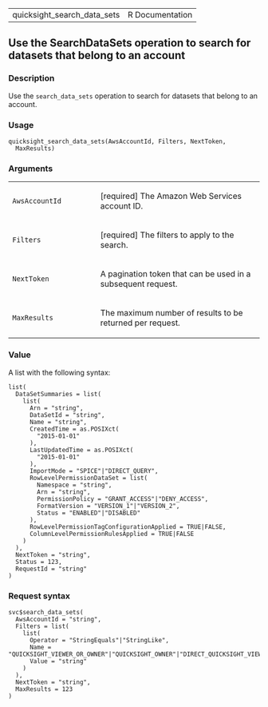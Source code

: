 <table style="width: 100%;">
<tbody>
<tr class="odd">
<td>quicksight_search_data_sets</td>
<td style="text-align: right;">R Documentation</td>
</tr>
</tbody>
</table>

## Use the SearchDataSets operation to search for datasets that belong to an account

### Description

Use the `search_data_sets` operation to search for datasets that belong
to an account.

### Usage

    quicksight_search_data_sets(AwsAccountId, Filters, NextToken,
      MaxResults)

### Arguments

<table>
<colgroup>
<col style="width: 35%" />
<col style="width: 65%" />
</colgroup>
<tbody>
<tr class="odd">
<td><code
id="quicksight_search_data_sets_:_AwsAccountId">AwsAccountId</code></td>
<td><p>[required] The Amazon Web Services account ID.</p></td>
</tr>
<tr class="even">
<td><code id="quicksight_search_data_sets_:_Filters">Filters</code></td>
<td><p>[required] The filters to apply to the search.</p></td>
</tr>
<tr class="odd">
<td><code
id="quicksight_search_data_sets_:_NextToken">NextToken</code></td>
<td><p>A pagination token that can be used in a subsequent
request.</p></td>
</tr>
<tr class="even">
<td><code
id="quicksight_search_data_sets_:_MaxResults">MaxResults</code></td>
<td><p>The maximum number of results to be returned per
request.</p></td>
</tr>
</tbody>
</table>

### Value

A list with the following syntax:

    list(
      DataSetSummaries = list(
        list(
          Arn = "string",
          DataSetId = "string",
          Name = "string",
          CreatedTime = as.POSIXct(
            "2015-01-01"
          ),
          LastUpdatedTime = as.POSIXct(
            "2015-01-01"
          ),
          ImportMode = "SPICE"|"DIRECT_QUERY",
          RowLevelPermissionDataSet = list(
            Namespace = "string",
            Arn = "string",
            PermissionPolicy = "GRANT_ACCESS"|"DENY_ACCESS",
            FormatVersion = "VERSION_1"|"VERSION_2",
            Status = "ENABLED"|"DISABLED"
          ),
          RowLevelPermissionTagConfigurationApplied = TRUE|FALSE,
          ColumnLevelPermissionRulesApplied = TRUE|FALSE
        )
      ),
      NextToken = "string",
      Status = 123,
      RequestId = "string"
    )

### Request syntax

    svc$search_data_sets(
      AwsAccountId = "string",
      Filters = list(
        list(
          Operator = "StringEquals"|"StringLike",
          Name = "QUICKSIGHT_VIEWER_OR_OWNER"|"QUICKSIGHT_OWNER"|"DIRECT_QUICKSIGHT_VIEWER_OR_OWNER"|"DIRECT_QUICKSIGHT_OWNER"|"DIRECT_QUICKSIGHT_SOLE_OWNER"|"DATASET_NAME",
          Value = "string"
        )
      ),
      NextToken = "string",
      MaxResults = 123
    )
